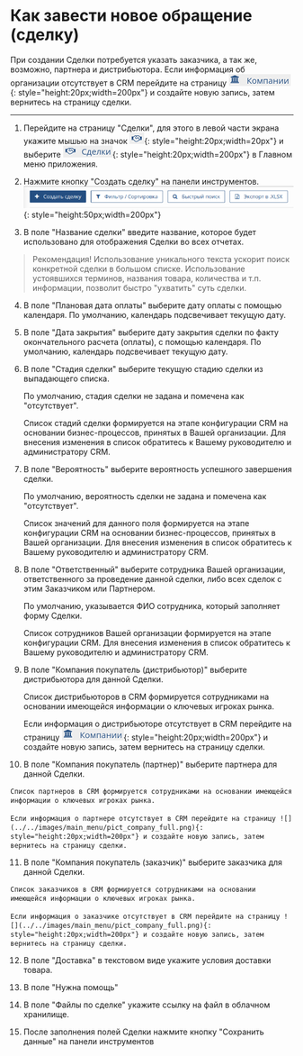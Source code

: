 # Как завести новое обращение (сделку)

При создании Cделки потребуется указать заказчика, а так же, возможно, партнера и дистрибьютора. Если информация об организации отсутствует в CRM перейдите на страницу ![](../../images/main_menu/pict_company_full.png){: style="height:20px;width=200px"} и создайте новую запись, затем вернитесь на страницу cделки.

---

1. Перейдите на страницу "Сделки", для этого в левой части экрана укажите мышью на значок  ![](../../images/main_menu/pict_deals_short.png){: style="height:20px;width=20px"}  и выберите  ![](../../images/main_menu/pict_deals_full.png){: style="height:20px;width=200px"}  в Главном меню приложения.
   
2. Нажмите кнопку "Создать сделку" на панели инструментов. ![](../../images/deals_page/deals_toolbar.png){: style="height:50px;width=200px"}  

3. В поле "Название сделки" введите название, которое будет использовано для отображения Сделки во всех отчетах. 
> Рекомендация!
>Использование уникального текста ускорит поиск конкретной сделки в большом списке.
>Использование устоявшихся терминов, названия товара, количества и т.п. информации, позволит быстро "ухватить" суть сделки.

4. В поле "Плановая дата оплаты" выберите дату оплаты с помощью календаря. По умолчанию, календарь подсвечивает текущую дату.
   
5. В поле "Дата закрытия" выберите дату закрытия сделки по факту окончательного расчета (оплаты), с помощью календаря. По умолчанию, календарь подсвечивает текущую дату.

6. В поле "Стадия сделки" выберите текущую стадию сделки из выпадающего списка. 

    По умолчанию, стадия сделки не задана и помечена как "отсутствует". 
    
    Список стадий сделки формируется на этапе конфигурации CRM на основании бизнес-процессов, принятых в Вашей организации. Для внесения изменения в список обратитесь к Вашему руководителю и администратору CRM.

7. В поле "Вероятность" выберите вероятность успешного завершения сделки. 
   
    По умолчанию, вероятность сделки не задана и помечена как "отсутствует". 
   
    Список значений для данного поля формируется на этапе конфигурации CRM на основании бизнес-процессов, принятых в Вашей организации. Для внесения изменения в список обратитесь к Вашему руководителю и администратору CRM.

8.  В поле "Ответственный" выберите сотрудника Вашей организации, ответственного за проведение данной сделки, либо всех сделок с этим Заказчиком или Партнером. 
    
    По умолчанию, указывается ФИО сотрудника, который заполняет форму Сделки. 
    
    Список сотрудников Вашей организации формируется на этапе конфигурации CRM. Для внесения изменения в список обратитесь к Вашему руководителю и администратору CRM.

9.  В поле "Компания покупатель (дистрибьютор)" выберите дистрибьютора для данной Сделки. 
    
    Список дистрибьюторов в CRM формируется сотрудниками на основании имеющейся информации о ключевых игроках рынка.

    Если информация о дистрибьюторе отсутствует в CRM перейдите на страницу ![](../../images/main_menu/pict_company_full.png){: style="height:20px;width=200px"} и создайте новую запись, затем вернитесь на страницу cделки.

10.  В поле "Компания покупатель (партнер)" выберите партнера для данной Сделки. 
    
    Список партнеров в CRM формируется сотрудниками на основании имеющейся информации о ключевых игроках рынка.

    Если информация о партнере отсутствует в CRM перейдите на страницу ![](../../images/main_menu/pict_company_full.png){: style="height:20px;width=200px"} и создайте новую запись, затем вернитесь на страницу cделки.

11.  В поле "Компания покупатель (заказчик)" выберите заказчика для данной Сделки. 
    
    Список заказчиков в CRM формируется сотрудниками на основании имеющейся информации о ключевых игроках рынка.

    Если информация о заказчике отсутствует в CRM перейдите на страницу ![](../../images/main_menu/pict_company_full.png){: style="height:20px;width=200px"} и создайте новую запись, затем вернитесь на страницу cделки.

12.  В поле "Доставка" в текстовом виде укажите условия доставки товара.

13. В поле "Нужна помощь" <todo>

14. В поле "Файлы по сделке" укажите ссылку на файл в облачном хранилище.

15. После заполнения полей Сделки нажмите кнопку "Сохранить данные" на панели инструментов <todo>